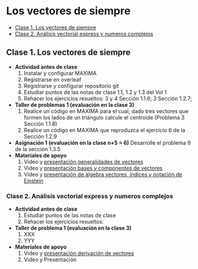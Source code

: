 # Los vectores de siempre
+ [Clase 1. Los vectores de siempre](#Clase1)
+ [Clase 2. Análisis vectorial express y numeros complejos ](#Clase2)

<a name="Clase1"></a>
## Clase 1. Los vectores de siempre  
+ **Actividad antes de clase** 
   1. Instalar y configurar MAXIMA
   2. Registrarse en overleaf
   3. Registrarse y configurar repositorio git
   4. Estudiar puntos de las notas de clase 1.1, 1.2 y 1.3 del Vol 1
   5. Rehacer los ejercicios resueltos: 3 y 4 Sección 1.1.6; 3  Sección 1.2.7;  
+ **Taller de problemas 1 (evaluación en la clase 3)**
   1. Realice un código en MAXIMA para el cual, dado tres vectores que formen los lados de un triángulo calcule el centroide (Problema 3 Sección 1.1.8)
   2. Realice un código en MAXIMA que reproduzca el ejercicio 6 de la Sección 1.2.9 
+ **Asignación 1 (evaluación en la clase n+5 = 6)** Desarrolle el problema 9 de la sección 1.3.5
+ **Materiales de apoyo**
   1. Video y [presentación generalidades de vectores](https://github.com/nunezluis/MisCursos/blob/main/MetMat1S20B/Materiales/Presentaciones/1_1Vectores.pdf)
   2. Video y [presentación bases y componentes de vectores](https://github.com/nunezluis/MisCursos/blob/main/MetMat1S20B/Materiales/Presentaciones/1_2BaseCompon.pdf)
   3. Video y [presentación de álgebra vectores, índices y notación de Einstein](https://github.com/nunezluis/MisCursos/blob/main/MetMat1S20B/Materiales/Presentaciones/1_3VectoresIndices.pdf)

<a name="Clase2"></a>
### Clase 2. Análisis vectorial express y numeros complejos  
+ **Actividad antes de clase** 
   1. Estudiar puntos de las notas de clase
   2. Rehacer los ejercicios resueltos: 
+ **Taller de problema 1 (evaluación en la clase 3)**
   1. XXX
   2. YYY 
+ **Materiales de apoyo**
   1. Video y [presentación derivación de vectores](https://github.com/nunezluis/MisCursos/blob/main/MetMat1S20B/Materiales/Presentaciones/1_8DeriVectores.pdf)
   2. Video y Presentación
